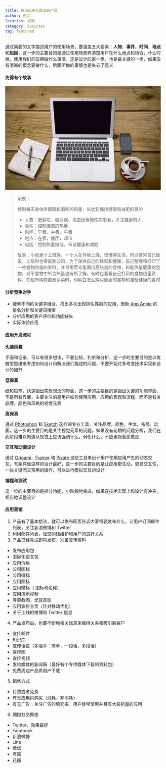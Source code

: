 ```yaml
---
title: 移动应用从想法到产品 
author: 但江
location: 成都 
category: business
tag: featured
---
```


通过简要的文字描述用户的使用场景，要涵盖五大要素：**人物**，**事件**，**时间**，**地点**和**起因**，这一步的主要目的是通过使用场景弄清楚用户在什么地点和场合，什么时候，使用我们的应用做什么事情，这是设计的第一步，也是最关键的一步，如果没有清晰的概念要做什么，后面所做的事情也是失去了意义

#### 先得有个故事

![Work Station](/images/workstation.jpg)

> 示例：
>
> 控制每天身体所摄取和消耗的热量，以达到保持健康和减肥的目的
>
> * 人物：肥胖症、糖尿病、高血压等慢性病患者，关注健康的人
> * 事件：控制摄取的热量
> * 时间：早餐，中餐，午餐
> * 地点：在家，餐厅，超市
> * 起因：控制热量摄取，保证健康和减肥
>
> 故事：小张是个上班族，一个人在外地上班，很懂得生活，所以常常自己做饭，上班时也带饭到公司，为了保持自己的体型和健康，自己整理和打印了一些食物热量的资料，并且用荧光笔画出高热量的食物，和低热量健康的食物，对于食物中所含热量也有所了解，有时也看看自己打印的食物热量资料，在超市购物或者买菜时，也明白怎么购买健康的食物和准备健康的食材

#### 分析竞争对手

* 搜索不同的关键字组合，找出多次出现排名靠前的应用，借助 [App Annie][appannie] 的排名分析和关键词搜索
* 分析应用的客户评价和功能缺失
* 实际体验应用

#### 应用开发流程

**头脑风暴**

手画和记录，可以有很多想法，不要比较，判断和分析，这一步的主要目的是以发散型思维来考虑如何设计和解决我们描述的问题，不要开始过多考虑技术实现和设计的细节

**低保真**

纸和铅笔，快速画出实现想法的界面，这一步的主要目的是画出关键的功能界面，不是所有界面，主要关注的是用户如何使用应用，应用的表现和流程，而不是有关品牌，颜色和风格的视觉元素

**高保真**

通过 [Photoshop][photoshop] 和 [Sketch][sketch] 这样的专业工具，关注品牌，颜色，字体，布局，动画，这一步的主要目的是关注视觉元素的问题，如果没有前期的问题分析，我们在此阶段难以知道从视觉上应该强调什么，弱化什么，不应该跟着感觉走

**交互和动画设计**

通过 [Origami][origami]，[Framer][framer] 和 [Pixate][pixate] 这些工具来设计用户使用应用产生的动态交互，有条件做这样的设计最好，这一步的主要目的是让应用更生动，更具交互性，一些关键而又常用的操作，可以进行模拟交互的设计

**编程和测试**

这一步的主要目的是拆分功能，小阶段地完成，如果在技术实现上和设计有冲突，相应地调整设计

#### 应用营销

1. 产品有了基本想法，就可以发布网页告诉大家将要发布什么，让用户订阅邮件列表，关注新浪微博和 Twitter
2. 利用邮件列表，社交网络维护和用户的良好关系
3. 产品已经完成即将发布，准备宣传资料
* 发布应用包
* 国际化语言包
* 应用价格
* 公司图标
* 公司徽标
* 应用图标
* 应用徽标（ 图标和名称）
* 应用演示视频
* 屏幕截图，尤其首张
* 应用宣传主页（针对移动优化）
* 关于上线的微博和 Twitter 信息
4. 产品发布后，也要不断地相关信息来维持关系和吸引新客户
* 宣传邮件
* 知识库
* 宣传话语（多版本：简单，一段话，多段话）
* 宣传图
* 宣传视频
* 发给媒体的新闻稿（最好有个专供媒体下载的资料包）
* 免费周边产品供用户下载
5. 销售方式
* 付费或者免费
* 有无应用内购买（消耗，非消耗）
* 有无广告：关注广告的填充率，用户经常使用并且有大装机量的应用
6. 拥抱社交网络
* Twitter，效果最好
* Facebook
* 新浪微博
* Line
* 微信
* 豆瓣
* 花瓣

[appannie]: http://appannie.com
[photoshop]: http://photoshop.com
[sketch]: http://bohemiancoding.com/sketch/
[origami]: https://facebook.github.io/origami/
[framer]: http://framerjs.com
[pixate]: http://www.pixate.com
